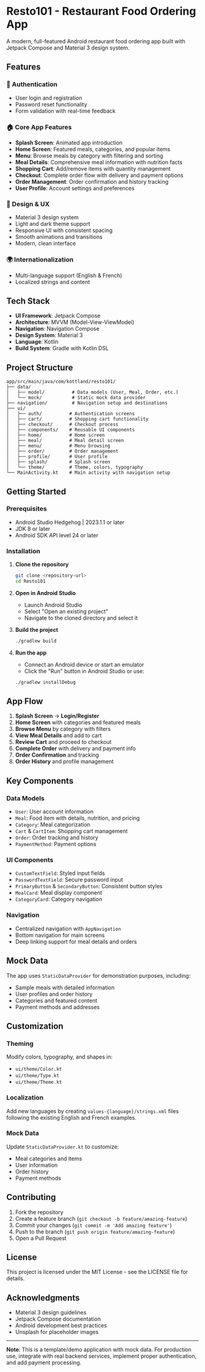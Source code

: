 # Resto101 - Restaurant Food Ordering App

A modern, full-featured Android restaurant food ordering app built with Jetpack Compose and Material 3 design system.

## Features

### 🔐 Authentication
- User login and registration
- Password reset functionality
- Form validation with real-time feedback

### 🏠 Core App Features
- **Splash Screen**: Animated app introduction
- **Home Screen**: Featured meals, categories, and popular items
- **Menu**: Browse meals by category with filtering and sorting
- **Meal Details**: Comprehensive meal information with nutrition facts
- **Shopping Cart**: Add/remove items with quantity management
- **Checkout**: Complete order flow with delivery and payment options
- **Order Management**: Order confirmation and history tracking
- **User Profile**: Account settings and preferences

### 🎨 Design & UX
- Material 3 design system
- Light and dark theme support
- Responsive UI with consistent spacing
- Smooth animations and transitions
- Modern, clean interface

### 🌍 Internationalization
- Multi-language support (English & French)
- Localized strings and content

## Tech Stack

- **UI Framework**: Jetpack Compose
- **Architecture**: MVVM (Model-View-ViewModel)
- **Navigation**: Navigation Compose
- **Design System**: Material 3
- **Language**: Kotlin
- **Build System**: Gradle with Kotlin DSL

## Project Structure

```
app/src/main/java/com/kottland/resto101/
├── data/
│   ├── model/          # Data models (User, Meal, Order, etc.)
│   └── mock/           # Static mock data provider
├── navigation/         # Navigation setup and destinations
├── ui/
│   ├── auth/          # Authentication screens
│   ├── cart/          # Shopping cart functionality
│   ├── checkout/      # Checkout process
│   ├── components/    # Reusable UI components
│   ├── home/          # Home screen
│   ├── meal/          # Meal detail screen
│   ├── menu/          # Menu browsing
│   ├── order/         # Order management
│   ├── profile/       # User profile
│   ├── splash/        # Splash screen
│   └── theme/         # Theme, colors, typography
└── MainActivity.kt    # Main activity with navigation setup
```

## Getting Started

### Prerequisites
- Android Studio Hedgehog | 2023.1.1 or later
- JDK 8 or later
- Android SDK API level 24 or later

### Installation

1. **Clone the repository**
   ```bash
   git clone <repository-url>
   cd Resto101
   ```

2. **Open in Android Studio**
   - Launch Android Studio
   - Select "Open an existing project"
   - Navigate to the cloned directory and select it

3. **Build the project**
   ```bash
   ./gradlew build
   ```

4. **Run the app**
   - Connect an Android device or start an emulator
   - Click the "Run" button in Android Studio or use:
   ```bash
   ./gradlew installDebug
   ```

## App Flow

1. **Splash Screen** → **Login/Register**
2. **Home Screen** with categories and featured meals
3. **Browse Menu** by category with filters
4. **View Meal Details** and add to cart
5. **Review Cart** and proceed to checkout
6. **Complete Order** with delivery and payment info
7. **Order Confirmation** and tracking
8. **Order History** and profile management

## Key Components

### Data Models
- `User`: User account information
- `Meal`: Food item with details, nutrition, and pricing
- `Category`: Meal categorization
- `Cart` & `CartItem`: Shopping cart management
- `Order`: Order tracking and history
- `PaymentMethod`: Payment options

### UI Components
- `CustomTextField`: Styled input fields
- `PasswordTextField`: Secure password input
- `PrimaryButton` & `SecondaryButton`: Consistent button styles
- `MealCard`: Meal display component
- `CategoryCard`: Category navigation

### Navigation
- Centralized navigation with `AppNavigation`
- Bottom navigation for main screens
- Deep linking support for meal details and orders

## Mock Data

The app uses `StaticDataProvider` for demonstration purposes, including:
- Sample meals with detailed information
- User profiles and order history
- Categories and featured content
- Payment methods and addresses

## Customization

### Theming
Modify colors, typography, and shapes in:
- `ui/theme/Color.kt`
- `ui/theme/Type.kt`
- `ui/theme/Theme.kt`

### Localization
Add new languages by creating `values-{language}/strings.xml` files following the existing English and French examples.

### Mock Data
Update `StaticDataProvider.kt` to customize:
- Meal categories and items
- User information
- Order history
- Payment methods

## Contributing

1. Fork the repository
2. Create a feature branch (`git checkout -b feature/amazing-feature`)
3. Commit your changes (`git commit -m 'Add amazing feature'`)
4. Push to the branch (`git push origin feature/amazing-feature`)
5. Open a Pull Request

## License

This project is licensed under the MIT License - see the LICENSE file for details.

## Acknowledgments

- Material 3 design guidelines
- Jetpack Compose documentation
- Android development best practices
- Unsplash for placeholder images

---

**Note**: This is a template/demo application with mock data. For production use, integrate with real backend services, implement proper authentication, and add payment processing.